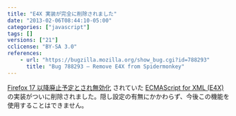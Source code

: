 ```yaml
---
title: "E4X 実装が完全に削除されました"
date: "2013-02-06T08:44:10-05:00"
categories: ["javascript"]
tags: []
versions: ["21"]
cclicense: "BY-SA 3.0"
references:
    - url: "https://bugzilla.mozilla.org/show_bug.cgi?id=788293"
      title: "Bug 788293 – Remove E4X from Spidermonkey"
---
```

[Firefox 17 以降廃止予定とされ無効化](https://www.fxsitecompat.com/ja/docs/2012/e4x-has-been-disabled/) されていた [ECMAScript for XML (E4X)](https://developer.mozilla.org/ja/docs/E4X) の実装がついに削除されました。隠し設定の有無にかかわらず、今後この機能を使用することはできません。
